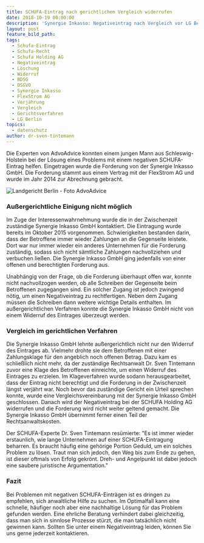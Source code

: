 ```yaml
---
title: SCHUFA-Eintrag nach gerichtlichem Vergleich widerrufen
date: 2018-10-19 00:00:00
description: 'Synergie Inkasso: Negativeintrag nach Vergleich vor LG Berlin widerrufen'
layout: post
feature_bild_path:
tags:
  - Schufa-Eintrag
  - Schufa-Recht
  - Schufa Holding AG
  - Negativeintrag
  - Löschung
  - Widerruf
  - BDSG
  - DSGVO
  - Synergie Inkasso
  - FlexStrom AG
  - Verjährung
  - Vergleich
  - Gerichtsverfahren
  - LG Berlin
topics:
  - datenschutz
author: dr-sven-tintemann
---
```


Die Experten von AdvoAdvice konnten einem jungen Mann aus Schleswig-Holstein bei der Lösung eines Problems mit einem negativen SCHUFA-Eintrag helfen. Eingetragen wurde die Forderung von der Synergie Inkasso GmbH. Die Forderung stammt aus einem Vertrag mit der FlexStrom AG und wurde im Jahr 2014 zur Abrechnung gebracht.

![Landgericht Berlin - Foto AdvoAdvice](/uploads/lg-berlin---spreeblick-1.jpg "Vergleich mit Synergie Inkasso für Flex Strom AG")

### Außergerichtliche Einigung nicht möglich

Im Zuge der Interessenwahrnehmung wurde die in der Zwischenzeit zuständige Synergie Inkasso GmbH kontaktiert. Die Eintragung wurde bereits im Oktober 2015 vorgenommen. Schwierigkeiten bestanden darin, dass der Betroffene immer wieder Zahlungen an die Gegenseite leistete. Dort war nur immer wieder ein anderes Unternehmen für die Forderung zuständig, sodass sich nicht sämtliche Zahlungen nachvollziehen und verbuchen ließen. Die Synergie Inkasso GmbH ging jedenfalls von einer offenen und berechtigten Forderung aus.

Unabhängig von der Frage, ob die Forderung überhaupt offen war, konnte nicht nachvollzogen werden, ob alle Schreiben der Gegenseite beim Betroffenen zugegangen sind. Ein solcher Zugang ist jedoch zwingend nötig, um einen Negativeintrag zu rechtfertigen. Neben dem Zugang müssen die Schreiben dann weitere wichtige Details enthalten. Im außergerichtlichen Verfahren konnte die Synergie Inkasso GmbH nicht von einem Widerruf des Eintrages überzeugt werden.

### Vergleich im gerichtlichen Verfahren

Die Synergie Inkasso GmbH lehnte außergerichtlich nicht nur den Widerruf des Eintrages ab. Vielmehr drohte sie dem Betroffenen mit einer Zahlungsklage für den angeblich noch offenen Betrag. Dazu kam es schließlich nicht mehr, da der zuständige Rechtsanwalt Dr. Sven Tintemann zuvor eine Klage des Betroffenen einreichte, um einen Widerruf des Eintrages zu erzielen. Im Klageverfahren wurde sodann herausgearbeitet, dass der Eintrag nicht berechtigt und die Forderung in der Zwischenzeit längst verjährt war. Noch bevor das zuständige Gericht ein Urteil sprechen konnte, wurde eine Vergleichsvereinbarung mit der Synergie Inkasso GmbH geschlossen. Danach wird der Negativeintrag bei der SCHUFA Holding AG widerrufen und die Forderung wird nicht weiter geltend gemacht. Die Synergie Inkasso GmbH übernimmt ferner einen Teil der Rechtsanwaltskosten.

Der SCHUFA-Experte Dr. Sven Tintemann resümierte: "Es ist immer wieder erstaunlich, wie lange Unternehmen auf einer SCHUFA-Eintragung beharren. Es braucht häufig eine gehörige Portion Geduld, um ein solches Problem zu lösen. Traut man sich jedoch, den Weg bis zum Ende zu gehen, ist dieser oftmals von Erfolg gekrönt. Dreh- und Angelpunkt ist dabei jedoch eine saubere juristische Argumentation."

### Fazit

Bei Problemen mit negativen SCHUFA-Einträgen ist es dringen zu empfehlen, sich anwaltliche Hilfe zu suchen. Im Optimalfall kann eine schnelle, häufiger noch aber eine nachhaltige Lösung für das Problem gefunden werden. Eine ehrliche Beratung verhindert dabei gleichzeitig, dass man sich in sinnlose Prozesse stürzt, die man tatsächlich nicht gewinnen kann. Sollten Sie unter einem Negativeintrag leiden, können Sie uns gerne jederzeit kontaktieren.